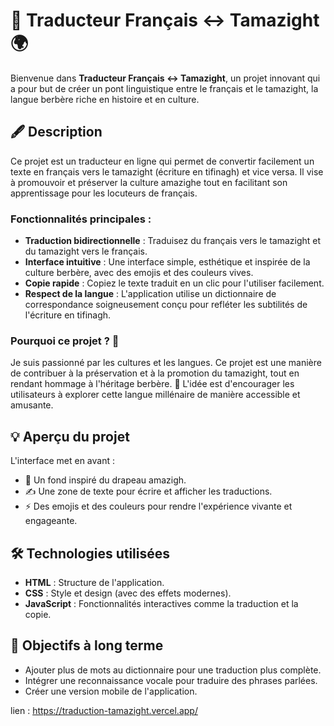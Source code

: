 
# 🌟 Traducteur Français ↔ Tamazight 🌍

Bienvenue dans **Traducteur Français ↔ Tamazight**, un projet innovant qui a pour but de créer un pont linguistique entre le français et le tamazight, la langue berbère riche en histoire et en culture.

## 🖋️ Description

Ce projet est un traducteur en ligne qui permet de convertir facilement un texte en français vers le tamazight (écriture en tifinagh) et vice versa. Il vise à promouvoir et préserver la culture amazighe tout en facilitant son apprentissage pour les locuteurs de français.

### Fonctionnalités principales :
- **Traduction bidirectionnelle** : Traduisez du français vers le tamazight et du tamazight vers le français.
- **Interface intuitive** : Une interface simple, esthétique et inspirée de la culture berbère, avec des emojis et des couleurs vives.
- **Copie rapide** : Copiez le texte traduit en un clic pour l'utiliser facilement.
- **Respect de la langue** : L'application utilise un dictionnaire de correspondance soigneusement conçu pour refléter les subtilités de l'écriture en tifinagh.

### Pourquoi ce projet ? 🤔
Je suis passionné par les cultures et les langues. Ce projet est une manière de contribuer à la préservation et à la promotion du tamazight, tout en rendant hommage à l'héritage berbère. 🌺 L'idée est d'encourager les utilisateurs à explorer cette langue millénaire de manière accessible et amusante.

## 💡 Aperçu du projet
L'interface met en avant :
- 🌈 Un fond inspiré du drapeau amazigh.
- ✍️ Une zone de texte pour écrire et afficher les traductions.
- ⚡ Des emojis et des couleurs pour rendre l'expérience vivante et engageante.

## 🛠️ Technologies utilisées
- **HTML** : Structure de l'application.
- **CSS** : Style et design (avec des effets modernes).
- **JavaScript** : Fonctionnalités interactives comme la traduction et la copie.

## 🎯 Objectifs à long terme
- Ajouter plus de mots au dictionnaire pour une traduction plus complète.
- Intégrer une reconnaissance vocale pour traduire des phrases parlées.
- Créer une version mobile de l'application.

lien : https://traduction-tamazight.vercel.app/
